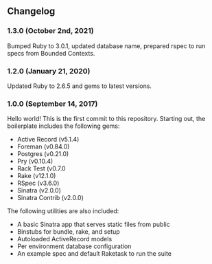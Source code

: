 Changelog
---------

### 1.3.0 (October 2nd, 2021)

Bumped Ruby to 3.0.1, updated database name, prepared rspec to run specs from Bounded Contexts.

### 1.2.0 (January 21, 2020)

Updated Ruby to 2.6.5 and gems to latest versions.

### 1.0.0 (September 14, 2017)
Hello world! This is the first commit to this repository.  Starting out, the
boilerplate includes the following gems:

- Active Record (v5.1.4)
- Foreman (v0.84.0)
- Postgres (v0.21.0)
- Pry (v0.10.4)
- Rack Test (v0.7.0
- Rake (v12.1.0)
- RSpec (v3.6.0)
- Sinatra (v2.0.0)
- Sinatra Contrib (v2.0.0)

The following utilities are also included:

- A basic Sinatra app that serves static files from public
- Binstubs for bundle, rake, and setup
- Autoloaded ActiveRecord models
- Per environment database configuration
- An example spec and default Raketask to run the suite

